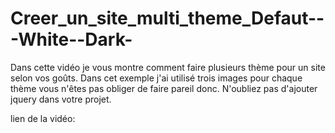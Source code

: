# Creer_un_site_multi_theme_Defaut---White--Dark-


Dans cette vidéo je vous montre comment faire plusieurs thème pour un site selon vos goûts. Dans cet exemple j'ai utilisé trois images pour chaque thème vous n'êtes pas obliger de faire pareil donc. N'oubliez pas d'ajouter jquery dans votre projet.

lien de la vidéo: 
